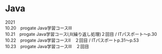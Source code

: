 # Java

2021  
 10.20　progate Java学習コースⅢ  
 10.21　progate Java学習コースⅠ,Ⅱ(繰り返し処理)２回目 / ITパスポート～p.30  
 10.22　progate Java学習コースⅡ　２回目 /  ITパスポートp.31～p.53  
 10.23　progate Java学習コースⅢ　２回目
